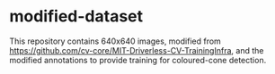 # modified-dataset

This repository contains 640x640 images, modified from https://github.com/cv-core/MIT-Driverless-CV-TrainingInfra, and the modified annotations to provide training for coloured-cone detection.

